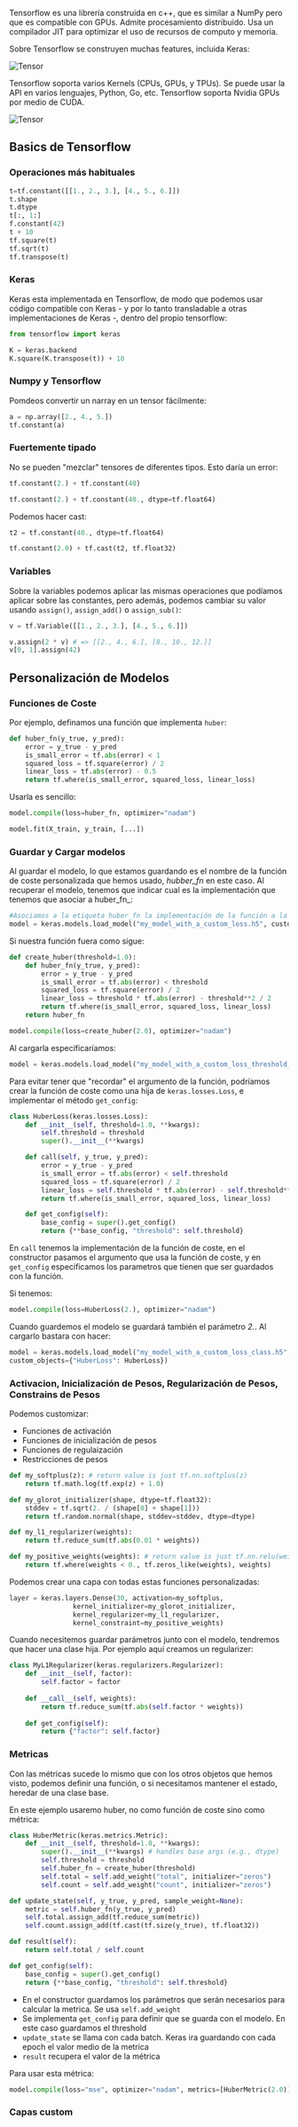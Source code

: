 Tensorflow es una librería construida en c++, que es similar a NumPy pero que es compatible con GPUs. Admite procesamiento distribuido. Usa un compilador JIT para optimizar el uso de recursos de computo y memoria.

Sobre Tensorflow se construyen muchas features, incluida Keras:

![Tensor](.\imagenes\librerias_tf.png)

Tensorflow soporta varios Kernels (CPUs, GPUs, y TPUs). Se puede usar la API en varios lenguajes, Python, Go, etc. Tensorflow soporta Nvidia GPUs por medio de CUDA.

![Tensor](.\imagenes\tf.png)

## Basics de Tensorflow

### Operaciones más habituales

```py
t=tf.constant([[1., 2., 3.], [4., 5., 6.]])
t.shape
t.dtype
t[:, 1:]
f.constant(42)
t + 10
tf.square(t)
tf.sqrt(t)
tf.transpose(t)
```

### Keras

Keras esta implementada en Tensorflow, de modo que podemos usar código compatible con Keras - y por lo tanto transladable a otras implementaciones de Keras -, dentro del propio tensorflow:

```py
from tensorflow import keras

K = keras.backend
K.square(K.transpose(t)) + 10
```

### Numpy y Tensorflow

Pomdeos convertir un narray en un tensor fácilmente:

```py
a = np.array([2., 4., 5.])
tf.constant(a)
```

### Fuertemente tipado

No se pueden "mezclar" tensores de diferentes tipos. Esto daría un error:

```py
tf.constant(2.) + tf.constant(40)

tf.constant(2.) + tf.constant(40., dtype=tf.float64)
```

Podemos hacer cast:

```py
t2 = tf.constant(40., dtype=tf.float64)

tf.constant(2.0) + tf.cast(t2, tf.float32)
```

### Variables

Sobre la variables podemos aplicar las mismas operaciones que podíamos aplicar sobre las constantes, pero además, podemos cambiar su valor usando `assign()`, `assign_add()` o `assign_sub()`:

```py
v = tf.Variable([[1., 2., 3.], [4., 5., 6.]])

v.assign(2 * v) # => [[2., 4., 6.], [8., 10., 12.]]
v[0, 1].assign(42)
```

## Personalización de Modelos

### Funciones de Coste

Por ejemplo, definamos una función que implementa `huber`:

```py
def huber_fn(y_true, y_pred):
    error = y_true - y_pred
    is_small_error = tf.abs(error) < 1
    squared_loss = tf.square(error) / 2
    linear_loss = tf.abs(error) - 0.5
    return tf.where(is_small_error, squared_loss, linear_loss)
```

Usarla es sencillo:

```py
model.compile(loss=huber_fn, optimizer="nadam")

model.fit(X_train, y_train, [...])
``` 

### Guardar y Cargar modelos

Al guardar el modelo, lo que estamos guardando es el nombre de la función de coste personalizada que hemos usado, _hubber_fn_ en este caso. Al recuperar el modelo, tenemos que indicar cual es la implementación que tenemos que asociar a huber_fn_:

```py
#Asociamos a la etiqueta huber_fn la implementación de la función a la que se corresponde
model = keras.models.load_model("my_model_with_a_custom_loss.h5", custom_objects={"huber_fn": huber_fn})
```

Si nuestra función fuera como sigue:

```py
def create_huber(threshold=1.0):
    def huber_fn(y_true, y_pred):
        error = y_true - y_pred
        is_small_error = tf.abs(error) < threshold
        squared_loss = tf.square(error) / 2
        linear_loss = threshold * tf.abs(error) - threshold**2 / 2
        return tf.where(is_small_error, squared_loss, linear_loss)
    return huber_fn

model.compile(loss=create_huber(2.0), optimizer="nadam")
```

Al cargarla especificaríamos:

```py
model = keras.models.load_model("my_model_with_a_custom_loss_threshold_2.h5", custom_objects={"huber_fn": create_huber(2.0)})
```

Para evitar tener que "recordar" el argumento de la función, podríamos crear la función de coste como una hija de `keras.losses.Loss`, e implementar el método `get_config`:

```py
class HuberLoss(keras.losses.Loss):
    def __init__(self, threshold=1.0, **kwargs):
        self.threshold = threshold
        super().__init__(**kwargs)

    def call(self, y_true, y_pred):
        error = y_true - y_pred
        is_small_error = tf.abs(error) < self.threshold
        squared_loss = tf.square(error) / 2
        linear_loss = self.threshold * tf.abs(error) - self.threshold**2 / 2
        return tf.where(is_small_error, squared_loss, linear_loss)

    def get_config(self):
        base_config = super().get_config()
        return {**base_config, "threshold": self.threshold}
```

En `call` tenemos la implementación de la función de coste, en el constructor pasamos el argumento que usa la función de coste, y en `get_config` especificamos los parametros que tienen que ser guardados con la función.

Si tenemos:

```py
model.compile(loss=HuberLoss(2.), optimizer="nadam")
```

Cuando guardemos el modelo se guardará también el parámetro _2._. Al cargarlo bastara con hacer:

```py
model = keras.models.load_model("my_model_with_a_custom_loss_class.h5",
custom_objects={"HuberLoss": HuberLoss})
```

### Activacion, Inicialización de Pesos, Regularización de Pesos, Constrains de Pesos

Podemos customizar:
- Funciones de activación
- Funciones de inicialización de pesos
- Funciones de regulaización
- Restricciones de pesos

```py
def my_softplus(z): # return value is just tf.nn.softplus(z)
    return tf.math.log(tf.exp(z) + 1.0)

def my_glorot_initializer(shape, dtype=tf.float32):
    stddev = tf.sqrt(2. / (shape[0] + shape[1]))
    return tf.random.normal(shape, stddev=stddev, dtype=dtype)

def my_l1_regularizer(weights):
    return tf.reduce_sum(tf.abs(0.01 * weights))

def my_positive_weights(weights): # return value is just tf.nn.relu(weights)
    return tf.where(weights < 0., tf.zeros_like(weights), weights)
```

Podemos crear una capa con todas estas funciones personalizadas:

```py
layer = keras.layers.Dense(30, activation=my_softplus,
                kernel_initializer=my_glorot_initializer,
                kernel_regularizer=my_l1_regularizer,
                kernel_constraint=my_positive_weights)
```

Cuando necesitemos guardar parámetros junto con el modelo, tendremos que hacer una clase hija. Por ejemplo aquí creamos un regularizer:

```py
class MyL1Regularizer(keras.regularizers.Regularizer):
    def __init__(self, factor):
        self.factor = factor
    
    def __call__(self, weights):
        return tf.reduce_sum(tf.abs(self.factor * weights))
    
    def get_config(self):
        return {"factor": self.factor}
```

### Metricas

Con las métricas sucede lo mismo que con los otros objetos que hemos visto, podemos definir una función, o si necesitamos mantener el estado, heredar de una clase base.


En este ejemplo usaremo huber, no como función de coste sino como métrica:

```py
class HuberMetric(keras.metrics.Metric):
    def __init__(self, threshold=1.0, **kwargs):
        super().__init__(**kwargs) # handles base args (e.g., dtype)
        self.threshold = threshold
        self.huber_fn = create_huber(threshold)
        self.total = self.add_weight("total", initializer="zeros")
        self.count = self.add_weight("count", initializer="zeros")

def update_state(self, y_true, y_pred, sample_weight=None):
    metric = self.huber_fn(y_true, y_pred)
    self.total.assign_add(tf.reduce_sum(metric))
    self.count.assign_add(tf.cast(tf.size(y_true), tf.float32))

def result(self):
    return self.total / self.count

def get_config(self):
    base_config = super().get_config()
    return {**base_config, "threshold": self.threshold}
```


- En el constructor guardamos los parámetros que serán necesarios para calcular la metrica. Se usa `self.add_weight`
- Se implementa `get_config` para definir que se guarda con el modelo. En este caso guardamos el threshold
- `update_state` se llama con cada batch. Keras ira guardando con cada epoch el valor medio de la metrica
- `result` recupera el valor de la métrica


Para usar esta métrica:

```py
model.compile(loss="mse", optimizer="nadam", metrics=[HuberMetric(2.0)])
```

### Capas custom

